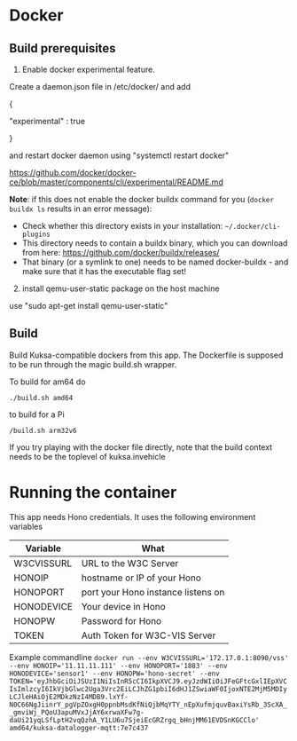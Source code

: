 # Docker

## Build prerequisites

1. Enable docker experimental feature.

Create a daemon.json file in /etc/docker/ and add 

{
 
  "experimental" : true

}

and restart docker daemon using  "systemctl restart docker"

https://github.com/docker/docker-ce/blob/master/components/cli/experimental/README.md


**Note**: if this does not enable the docker buildx command for you (`docker buildx ls` results in an error message):
* Check whether this directory exists in your installation: `~/.docker/cli-plugins`
* This directory needs to contain a buildx binary, which you can download from here: https://github.com/docker/buildx/releases/
* That binary (or a symlink to one) needs to be named docker-buildx - and make sure that it has the executable flag set!


2. install  qemu-user-static package on the host machine

 use "sudo apt-get install qemu-user-static"

## Build

Build Kuksa-compatible dockers from this app. The Dockerfile is supposed to 
be run through the magic build.sh wrapper.

To build for am64 do

`./build.sh amd64`

to build for a Pi

`/build.sh arm32v6`

If you try playing with the docker file directly, note that the build context
needs to be the toplevel of kuksa.invehicle

# Running the container
This app needs Hono credentials. It uses the following environment variables

| Variable      | What                               | 
| ------------- |------------------------------------| 
| W3CVISSURL    | URL to the W3C Server
| HONOIP        | hostname or IP of your Hono        |
| HONOPORT      | port your Hono instance listens on |   
| HONODEVICE    | Your device in Hono                |
| HONOPW        | Password for Hono                  |
| TOKEN         | Auth Token for W3C-VIS Server                   |


Example commandline
 `docker run --env W3CVISSURL='172.17.0.1:8090/vss'  --env HONOIP='11.11.11.111' --env HONOPORT='1883' --env HONODEVICE='sensor1' --env HONOPW='hono-secret' --env TOKEN='eyJhbGciOiJSUzI1NiIsInR5cCI6IkpXVCJ9.eyJzdWIiOiJFeGFtcGxlIEpXVCIsImlzcyI6IkVjbGlwc2Uga3Vrc2EiLCJhZG1pbiI6dHJ1ZSwiaWF0IjoxNTE2MjM5MDIyLCJleHAiOjE2MDkzNzI4MDB9.lxYf-N0C66NgJiinrY_pgVpZOxgH0ppnbMsdKfNiQjbMqYTY_nEpXufmjquvBaxiYsRb_3ScXA__gmviWj_PQoU3apuMVxJjAY6xrwaXFw7g-daUi21yqLSfLptH2vqQzhA_Y1LU6u7SjeiEcGRZrgq_bHnjMM61EVDSnKGCClo' amd64/kuksa-datalogger-mqtt:7e7c437`
 


